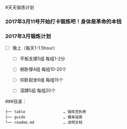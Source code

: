 #天天锻炼计划

### 2017年3月11号开始打卡锻炼吧！身体是革命的本钱

### 2017年3月锻炼计划
- [ ] 晚上（每天1-1.5hour）
    - [ ] 平板支撑5组 每组1-2分
    - [ ] 俯卧撑4组 每组10-20个
    - [ ] 仰卧起坐6组 每组15个
    - [ ] 深蹲5组 每组20个



###目录：

	├── table                 … 锻炼签到表 
	├── guide                 … 健身指南   
	└── readme.md             … 说明文档